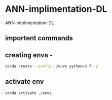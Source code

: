 # ANN-implimentation-DL
ANN-implimentation-DL

## importent commands

## creating envs -
```bash
conda create --prefix ./envs python=3.7 -y
```

## activate env
```bash
conda activate ./envs
```



